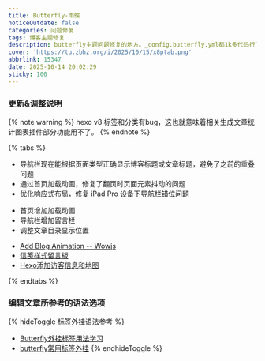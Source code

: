 ```yaml
---
title: Butterfly-雨蝶
noticeOutdate: false
categories: 问题修复
tags: 博客主题修复
description: butterfly主题问题修复的地方。_config.butterfly.yml都1k多代码行了，这也太长了...
cover: 'https://tu.zbhz.org/i/2025/10/15/x8ptab.png'
abbrlink: 15347
date: 2025-10-14 20:02:29
sticky: 100
---
```


### 更新&调整说明 

{% note warning %}
hexo v8 标签和分类有bug，这也就意味着相关生成文章统计图表插件部分功能用不了。
{% endnote %}


{% tabs %}
<!-- tab 问题修复 -->
* 导航栏现在能根据页面类型正确显示博客标题或文章标题，避免了之前的重叠问题
* 通过首页加载动画，修复了翻页时页面元素抖动的问题
* 优化响应式布局，修复 iPad Pro 设备下导航栏错位问题
<!-- endtab -->

<!-- tab 新增&调整 -->
* 首页增加加载动画
* 导航栏增加留言栏
* 调整文章目录显示位置
<!-- endtab -->


<!-- tab 参考链接-->
* [Add Blog Animation -- Wowjs](https://akilar.top/posts/abab51cf)
* [信笺样式留言板](https://akilar.top/posts/e2d3c450/)
* [Hexo添加访客信息和地图](https://1477017264.github.io/posts/22511/)
<!-- endtab -->


{% endtabs %}

### 编辑文章所参考的语法选项

{% hideToggle 标签外挂语法参考 %}
* [Butterfly外挂标签用法学习](https://www.yooupi.site/posts/235523-d25a2ac1.html)
* [butterfly常用标签外挂](https://blog.pushihao.com/article/a2b56279.html)
{% endhideToggle %}